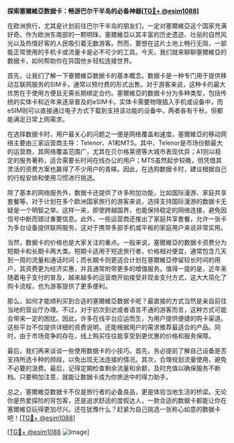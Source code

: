 **探索塞爾維亞数据卡：畅游巴尔干半岛的必备神器[[TG💪+ @esim1088](https://t.me/s/esim1088)]**

在欧洲旅行，尤其是计划前往巴尔干半岛的朋友们，一定对塞爾維亞这个国家充满好奇。作为欧洲东南部的一颗明珠，塞爾維亞以其丰富的历史遗迹、壮丽的自然风光以及热情好客的人民吸引着无数游客。然而，要想在这片土地上畅行无阻，一部能正常使用的手机卡或流量卡是必不可少的工具。今天，我们就来聊聊塞爾維亞的数据卡，如何帮助你在异国他乡轻松连接世界。

首先，让我们了解一下塞爾維亞数据卡的基本概念。数据卡是一种专门用于提供移动互联网服务的SIM卡，通常以预付费的形式出售。对于游客来说，这种卡的最大优势在于使用方便且无需长期绑定合约。塞爾維亞的数据卡分为多种类型，包括传统的实体卡和近年来逐渐普及的eSIM卡。实体卡需要物理插入手机或设备中，而eSIM则可以直接通过电子方式下载到支持该功能的设备中，两者各有千秋，但都能满足日常上网需求。

在选择数据卡时，用户最关心的问题之一便是网络覆盖和速度。塞爾維亞的移动网络主要由三家运营商主导：Telenor、A1和MTS。其中，Telenor是市场份额最大的运营商，其网络覆盖范围广，尤其在贝尔格莱德等大城市表现优异；A1则以稳定的服务著称，适合需要长时间在线办公的用户；MTS虽然起步较晚，但凭借其灵活的资费方案也赢得了不少用户的青睐。因此，在选购数据卡时，建议根据自己的行程安排和使用习惯进行挑选。

除了基本的网络服务外，数据卡还提供了许多附加功能，比如国际漫游、家庭共享套餐等。对于计划在多个欧洲国家旅行的游客来说，选择支持国际漫游的数据卡无疑是一个明智之举。这样一来，即使跨越国界，也能保持稳定的网络连接，避免因信号中断而错过重要信息。此外，一些运营商还推出了家庭共享套餐，允许一张卡为多台设备提供联网服务，这对于携带多部手机或平板的家庭用户来说非常实用。

当然，数据卡的价格也是大家关注的重点。一般来说，塞爾維亞的数据卡资费分为短期卡和长期卡两大类。短期卡适用于短途旅行者，价格相对便宜，通常包含几天到一周的流量和通话时间；而长期卡则更适合计划在塞爾維亞停留较长时间的用户，其资费更为经济实惠，并且通常附带更多的增值服务。值得一提的是，近年来随着电子支付的普及，越来越多的运营商开始接受非现金支付方式，这大大简化了购卡流程，也为游客提供了更多便利。

那么，如何才能顺利买到合适的塞爾維亞数据卡呢？最直接的方式当然是亲自前往当地的营业厅办理。不过，对于初次到访或者语言不通的游客而言，这种方式可能会带来一定的困扰。因此，许多在线平台应运而生，为用户提供便捷的购卡渠道。这些平台不仅提供详细的资费说明，还能根据用户的需求推荐最适合的产品。同时，由于市场竞争的存在，线上购买往往能享受到更优惠的价格和服务保障。

最后，我们再来谈谈一些使用数据卡的小技巧。首先，务必提前了解自己设备是否支持所选卡种的频段，以免出现无法连接的情况。其次，合理规划流量使用，避免不必要的浪费。最后，记得定期检查剩余流量和余额，及时充值以确保服务不断档。只要稍加注意，就能让数据卡成为你旅途中的得力助手。

总之，塞爾維亞数据卡不仅是旅行者的必备良品，更是体验当地生活的桥梁。无论你是热爱探险的背包客，还是追求舒适的度假达人，一款合适的数据卡都能让你在塞爾維亞玩得更加尽兴。还在犹豫什么？赶紧为自己挑选一张称心如意的数据卡吧！[[TG💪+ @esim1088](https://t.me/s/esim1088)]

[[TG💪+ @esim1088](https://t.me/s/esim1088) ![Image](https://i.postimg.cc/4NQfJmqS/Snipaste-2025-05-13-00-14-12.png)]